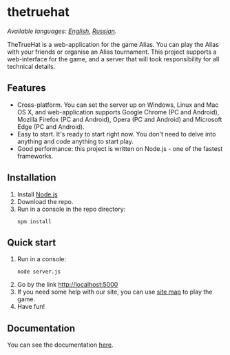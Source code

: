 # thetruehat
*Available languages: [English](README.md), [Russian](README.ru.md).*

TheTrueHat is a web-application for the game Alias. You can play the Alias with your friends or organise an Alias tournament.
This project supports a web-interface for the game, and a server that will took responsibility for all technical details.

## Features
* Cross-platform. You can set the server up on Windows, Linux and Mac OS X, and web-application supports Google Chrome (PC and Android), Mozilla Firefox (PC and Android), Opera (PC and Android) and Microsoft Edge (PC and Android).
* Easy to start. It's ready to start right now. You don't need to delve into anything and code anything to start play.
* Good performance: this project is written on Node.js - one of the fastest frameworks.

## Installation
1. Install [Node.js](https://nodejs.org/)
1. Download the repo.
1. Run in a console in the repo directory:
    ```shell script
    npm install
    ```

## Quick start
1. Run in a console:
    ```shell script
    node server.js
    ```
1. Go by the link [http://localhost:5000](http://localhost:5000)
1. If you need some help with our site, you can use [site map](docs/site_map.md) to play the game.
1. Have fun!

## Documentation
You can see the documentation [here](docs/main.md).
